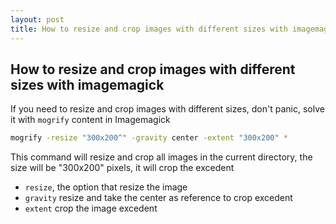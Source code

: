 ```yaml
---
layout: post
title: How to resize and crop images with different sizes with imagemagick
---
```

## How to resize and crop images with different sizes with imagemagick

If you need to resize and crop images with different sizes, don't panic, solve it with `mogrify` content in Imagemagick


```bash
mogrify -resize "300x200^" -gravity center -extent "300x200" *
```
This command will resize and crop all images in the current directory, the size will be "300x200" pixels, it will crop the excedent
- `resize`, the option that resize the image
- `gravity` resize and take the center as reference to crop excedent
- `extent` crop the image excedent

